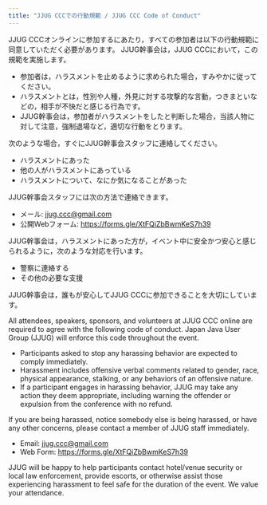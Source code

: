 ```yaml
---
title: "JJUG CCCでの行動規範 / JJUG CCC Code of Conduct"
---
```


JJUG CCCオンラインに参加するにあたり，すべての参加者は以下の行動規範に同意していただく必要があります。
JJUG幹事会は，JJUG CCCにおいて，この規範を実施します。

* 参加者は，ハラスメントを止めるように求められた場合，すみやかに従ってください。
* ハラスメントとは，性別や人種，外見に対する攻撃的な言動，つきまといなどの，相手が不快だと感じる行為です。
* JJUG幹事会は，参加者がハラスメントをしたと判断した場合，当該人物に対して注意，強制退場など，適切な行動をとります。

次のような場合，すぐにJJUG幹事会スタッフに連絡してください。
* ハラスメントにあった
* 他の人がハラスメントにあっている
* ハラスメントについて、なにか気になることがあった

JJUG幹事会スタッフには次の方法で連絡できます。
* メール: jjug.ccc@gmail.com
* 公開Webフォーム: https://forms.gle/XtFQiZbBwmKeS7h39

JJUG幹事会は，ハラスメントにあった方が，イベント中に安全かつ安心と感じられるように，次のような対応を行います。
* 警察に連絡する
* その他の必要な支援

JJUG幹事会は，誰もが安心してJJUG CCCに参加できることを大切にしています。

All attendees, speakers, sponsors, and volunteers at JJUG CCC online are required to agree with the following code of conduct.
Japan Java User Group (JJUG) will enforce this code throughout the event.
* Participants asked to stop any harassing behavior are expected to comply immediately.
* Harassment includes offensive verbal comments related to gender, race, physical appearance, stalking, or any behaviors of an offensive nature.
* If a participant engages in harassing behavior, JJUG may take any action they deem appropriate, including warning the offender or expulsion from the conference with no refund.

If you are being harassed, notice somebody else is being harassed, or have any other concerns, please contact a member of JJUG staff immediately.
* Email: jjug.ccc@gmail.com
* Web Form: https://forms.gle/XtFQiZbBwmKeS7h39

JJUG will be happy to help participants contact hotel/venue security or local law enforcement, provide escorts, or otherwise assist those experiencing harassment to feel safe for the duration of the event.
We value your attendance.